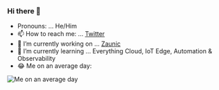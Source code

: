 ### Hi there 👋

<!--
**razaibi/razaibi** is a ✨ _special_ ✨ repository because its `README.md` (this file) appears on your GitHub profile.

Here are some ideas to get you started:
- ⚡ Fun fact: ...
- 👯 I’m looking to collaborate on ...
- 🤔 I’m looking for help with ...
- 💬 Ask me about ...
-->

- Pronouns: ... He/Him
- 📫 How to reach me: ... [Twitter](https://twitter.com/ekisraza)
- 🔭 I’m currently working on ... [Zaunic](https://www.github.com/razaibi/zaunic)
- 🌱 I’m currently learning ... Everything Cloud, IoT Edge, Automation & Observability
- 😂 Me on an average day:

![Me on an average day](https://media.giphy.com/media/citBl9yPwnUOs/giphy.gif)



